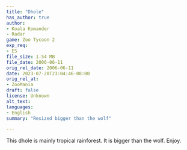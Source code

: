 ```yaml
---
title: "Dhole"
has_author: true
author:
- Koala Komander 
- Radar
game: Zoo Tycoon 2
exp_req:
- ES
file_size: 1.54 MB
file_date: 2006-06-11
orig_rel_date: 2006-06-11
date: 2023-07-20T23:04:46-08:00
orig_rel_at: 
- ZooMania
draft: false
license: Unknown
alt_text: 
languages:
- English
summary: "Resized bigger than the wolf"

---
```


This dhole is mainly tropical rainforest.  It is bigger than the wolf.  Enjoy. 